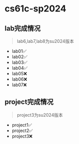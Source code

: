 # cs61c-sp2024
## lab完成情况
> lab6,lab7,lab8为su2024版本
- lab01✅
- lab02✅
- lab03✅
- lab04✅
- lab05❌
- lab06❌
- lab07❌
## project完成情况
> project3为su2024版本
- project1✅
- project2✅
- project3❌
